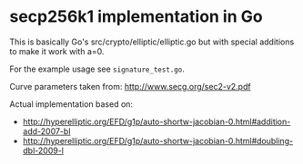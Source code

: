 # secp256k1 implementation in Go

This is basically Go's src/crypto/elliptic/elliptic.go but with
special additions to make it work with a=0.

For the example usage see `signature_test.go`.

Curve parameters taken from: http://www.secg.org/sec2-v2.pdf

Actual implementation based on:

* http://hyperelliptic.org/EFD/g1p/auto-shortw-jacobian-0.html#addition-add-2007-bl
* http://hyperelliptic.org/EFD/g1p/auto-shortw-jacobian-0.html#doubling-dbl-2009-l
